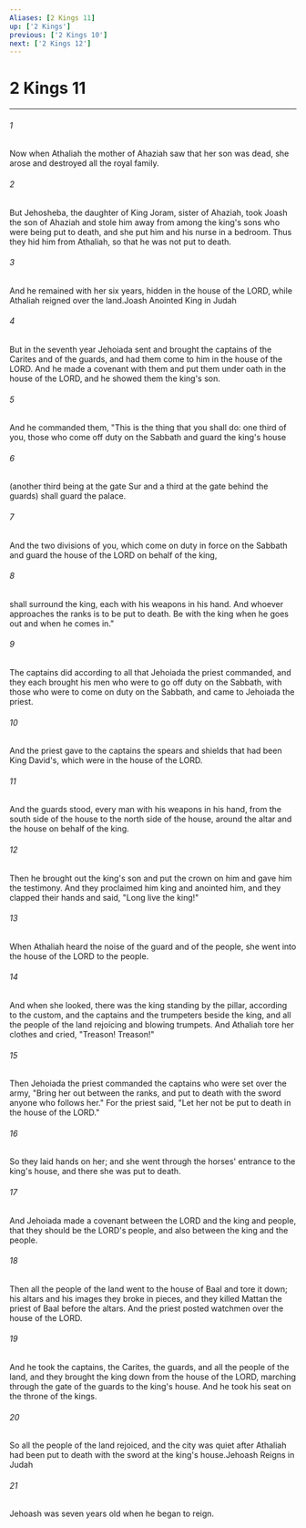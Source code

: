 ```yaml
---
Aliases: [2 Kings 11]
up: ['2 Kings']
previous: ['2 Kings 10']
next: ['2 Kings 12']
---
```

# 2 Kings 11
***



###### 1 
Now when Athaliah the mother of Ahaziah saw that her son was dead, she arose and destroyed all the royal family. 

###### 2 
But Jehosheba, the daughter of King Joram, sister of Ahaziah, took Joash the son of Ahaziah and stole him away from among the king's sons who were being put to death, and she put him and his nurse in a bedroom. Thus they hid him from Athaliah, so that he was not put to death. 

###### 3 
And he remained with her six years, hidden in the house of the LORD, while Athaliah reigned over the land.Joash Anointed King in Judah 

###### 4 
But in the seventh year Jehoiada sent and brought the captains of the Carites and of the guards, and had them come to him in the house of the LORD. And he made a covenant with them and put them under oath in the house of the LORD, and he showed them the king's son. 

###### 5 
And he commanded them, "This is the thing that you shall do: one third of you, those who come off duty on the Sabbath and guard the king's house 

###### 6 
(another third being at the gate Sur and a third at the gate behind the guards) shall guard the palace. 

###### 7 
And the two divisions of you, which come on duty in force on the Sabbath and guard the house of the LORD on behalf of the king, 

###### 8 
shall surround the king, each with his weapons in his hand. And whoever approaches the ranks is to be put to death. Be with the king when he goes out and when he comes in." 

###### 9 
The captains did according to all that Jehoiada the priest commanded, and they each brought his men who were to go off duty on the Sabbath, with those who were to come on duty on the Sabbath, and came to Jehoiada the priest. 

###### 10 
And the priest gave to the captains the spears and shields that had been King David's, which were in the house of the LORD. 

###### 11 
And the guards stood, every man with his weapons in his hand, from the south side of the house to the north side of the house, around the altar and the house on behalf of the king. 

###### 12 
Then he brought out the king's son and put the crown on him and gave him the testimony. And they proclaimed him king and anointed him, and they clapped their hands and said, "Long live the king!" 

###### 13 
When Athaliah heard the noise of the guard and of the people, she went into the house of the LORD to the people. 

###### 14 
And when she looked, there was the king standing by the pillar, according to the custom, and the captains and the trumpeters beside the king, and all the people of the land rejoicing and blowing trumpets. And Athaliah tore her clothes and cried, "Treason! Treason!" 

###### 15 
Then Jehoiada the priest commanded the captains who were set over the army, "Bring her out between the ranks, and put to death with the sword anyone who follows her." For the priest said, "Let her not be put to death in the house of the LORD." 

###### 16 
So they laid hands on her; and she went through the horses' entrance to the king's house, and there she was put to death. 

###### 17 
And Jehoiada made a covenant between the LORD and the king and people, that they should be the LORD's people, and also between the king and the people. 

###### 18 
Then all the people of the land went to the house of Baal and tore it down; his altars and his images they broke in pieces, and they killed Mattan the priest of Baal before the altars. And the priest posted watchmen over the house of the LORD. 

###### 19 
And he took the captains, the Carites, the guards, and all the people of the land, and they brought the king down from the house of the LORD, marching through the gate of the guards to the king's house. And he took his seat on the throne of the kings. 

###### 20 
So all the people of the land rejoiced, and the city was quiet after Athaliah had been put to death with the sword at the king's house.Jehoash Reigns in Judah 

###### 21 
Jehoash was seven years old when he began to reign.
